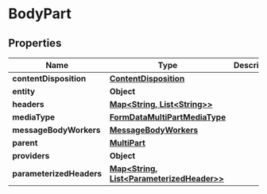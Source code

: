 # BodyPart

## Properties
Name | Type | Description | Notes
------------ | ------------- | ------------- | -------------
**contentDisposition** | [**ContentDisposition**](ContentDisposition.md) |  |  [optional]
**entity** | **Object** |  |  [optional]
**headers** | [**Map&lt;String, List&lt;String&gt;&gt;**](List.md) |  |  [optional]
**mediaType** | [**FormDataMultiPartMediaType**](FormDataMultiPartMediaType.md) |  |  [optional]
**messageBodyWorkers** | [**MessageBodyWorkers**](MessageBodyWorkers.md) |  |  [optional]
**parent** | [**MultiPart**](MultiPart.md) |  |  [optional]
**providers** | **Object** |  |  [optional]
**parameterizedHeaders** | [**Map&lt;String, List&lt;ParameterizedHeader&gt;&gt;**](List.md) |  |  [optional]
